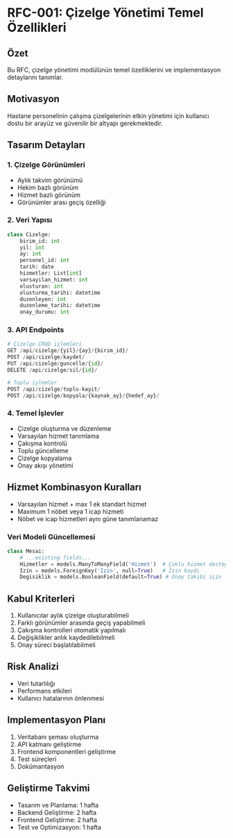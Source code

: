 # RFC-001: Çizelge Yönetimi Temel Özellikleri

## Özet
Bu RFC, çizelge yönetimi modülünün temel özelliklerini ve implementasyon detaylarını tanımlar.

## Motivasyon
Hastane personelinin çalışma çizelgelerinin etkin yönetimi için kullanıcı dostu bir arayüz ve güvenilir bir altyapı gerekmektedir.

## Tasarım Detayları

### 1. Çizelge Görünümleri
- Aylık takvim görünümü
- Hekim bazlı görünüm
- Hizmet bazlı görünüm
- Görünümler arası geçiş özelliği

### 2. Veri Yapısı
```python
class Cizelge:
    birim_id: int
    yil: int
    ay: int
    personel_id: int
    tarih: date
    hizmetler: List[int]
    varsayilan_hizmet: int
    olusturan: int
    olusturma_tarihi: datetime
    duzenleyen: int
    duzenleme_tarihi: datetime
    onay_durumu: int
```

### 3. API Endpoints
```python
# Çizelge CRUD işlemleri
GET /api/cizelge/{yil}/{ay}/{birim_id}/
POST /api/cizelge/kaydet/
PUT /api/cizelge/guncelle/{id}/
DELETE /api/cizelge/sil/{id}/

# Toplu işlemler
POST /api/cizelge/toplu-kayit/
POST /api/cizelge/kopyala/{kaynak_ay}/{hedef_ay}/
```

### 4. Temel İşlevler
- Çizelge oluşturma ve düzenleme
- Varsayılan hizmet tanımlama
- Çakışma kontrolü
- Toplu güncelleme
- Çizelge kopyalama
- Onay akışı yönetimi

## Hizmet Kombinasyon Kuralları
- Varsayılan hizmet + max 1 ek standart hizmet
- Maximum 1 nöbet veya 1 icap hizmeti 
- Nöbet ve icap hizmetleri aynı güne tanımlanamaz

### Veri Modeli Güncellemesi
```python
class Mesai:
    # ...existing fields...
    Hizmetler = models.ManyToManyField('Hizmet')  # Çoklu hizmet desteği
    Izin = models.ForeignKey('Izin', null=True)   # İzin kaydı
    Degisiklik = models.BooleanField(default=True) # Onay takibi için
```

## Kabul Kriterleri
1. Kullanıcılar aylık çizelge oluşturabilmeli
2. Farklı görünümler arasında geçiş yapabilmeli
3. Çakışma kontrolleri otomatik yapılmalı
4. Değişiklikler anlık kaydedilebilmeli
5. Onay süreci başlatılabilmeli

## Risk Analizi
- Veri tutarlılığı
- Performans etkileri
- Kullanıcı hatalarının önlenmesi

## Implementasyon Planı
1. Veritabanı şeması oluşturma
2. API katmanı geliştirme
3. Frontend komponentleri geliştirme
4. Test süreçleri
5. Dokümantasyon

## Geliştirme Takvimi
- Tasarım ve Planlama: 1 hafta
- Backend Geliştirme: 2 hafta
- Frontend Geliştirme: 2 hafta
- Test ve Optimizasyon: 1 hafta
